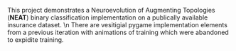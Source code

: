 This project demonstrates a Neuroevolution of Augmenting Topologies (**NEAT**) binary classification implementation on a publically available insurance dataset. \n
There are vesitigial pygame implementation elements from a previous iteration with animations of training which were abandoned to expidite training.
